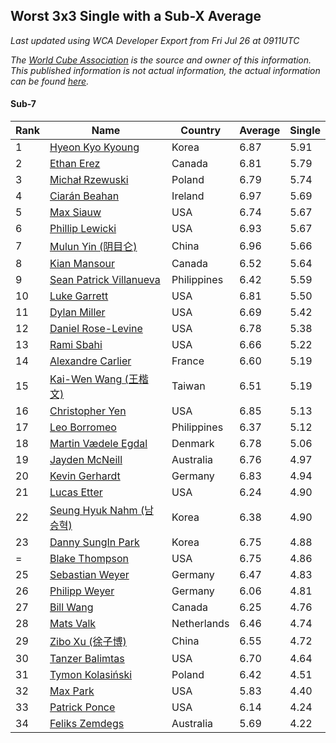 ## Worst 3x3 Single with a Sub-X Average

*Last updated using WCA Developer Export from Fri Jul 26 at 0911UTC*

*The [World Cube Association](https://www.worldcubeassociation.org) is the source and owner of this information. This published information is not actual information, the actual information can be found [here](https://www.worldcubeassociation.org/results).*

#### Sub-7

|Rank|Name|Country|Average|Single|  
|--|--|--|--|--|  
|1|[Hyeon Kyo Kyoung](https://www.worldcubeassociation.org/persons/2013KYOU01)|Korea|6.87|5.91|  
|2|[Ethan Erez](https://www.worldcubeassociation.org/persons/2017EREZ01)|Canada|6.81|5.79|  
|3|[Michał Rzewuski](https://www.worldcubeassociation.org/persons/2014RZEW01)|Poland|6.79|5.74|  
|4|[Ciarán Beahan](https://www.worldcubeassociation.org/persons/2012BEAH01)|Ireland|6.97|5.69|  
|5|[Max Siauw](https://www.worldcubeassociation.org/persons/2017SIAU02)|USA|6.74|5.67|  
|6|[Phillip Lewicki](https://www.worldcubeassociation.org/persons/2012LEWI01)|USA|6.93|5.67|  
|7|[Mulun Yin (阴目仑)](https://www.worldcubeassociation.org/persons/2009YINM01)|China|6.96|5.66|  
|8|[Kian Mansour](https://www.worldcubeassociation.org/persons/2015MANS03)|Canada|6.52|5.64|  
|9|[Sean Patrick Villanueva](https://www.worldcubeassociation.org/persons/2017VILL41)|Philippines|6.42|5.59|  
|10|[Luke Garrett](https://www.worldcubeassociation.org/persons/2017GARR05)|USA|6.81|5.50|  
|11|[Dylan Miller](https://www.worldcubeassociation.org/persons/2015MILL01)|USA|6.69|5.42|  
|12|[Daniel Rose-Levine](https://www.worldcubeassociation.org/persons/2015ROSE01)|USA|6.78|5.38|  
|13|[Rami Sbahi](https://www.worldcubeassociation.org/persons/2011SBAH01)|USA|6.66|5.22|  
|14|[Alexandre Carlier](https://www.worldcubeassociation.org/persons/2012CARL03)|France|6.60|5.19|  
|15|[Kai-Wen Wang (王楷文)](https://www.worldcubeassociation.org/persons/2015WANG09)|Taiwan|6.51|5.19|  
|16|[Christopher Yen](https://www.worldcubeassociation.org/persons/2016YENC01)|USA|6.85|5.13|  
|17|[Leo Borromeo](https://www.worldcubeassociation.org/persons/2015BORR01)|Philippines|6.37|5.12|  
|18|[Martin Vædele Egdal](https://www.worldcubeassociation.org/persons/2013EGDA02)|Denmark|6.78|5.06|  
|19|[Jayden McNeill](https://www.worldcubeassociation.org/persons/2012MCNE01)|Australia|6.76|4.97|  
|20|[Kevin Gerhardt](https://www.worldcubeassociation.org/persons/2013GERH01)|Germany|6.83|4.94|  
|21|[Lucas Etter](https://www.worldcubeassociation.org/persons/2011ETTE01)|USA|6.24|4.90|  
|22|[Seung Hyuk Nahm (남승혁)](https://www.worldcubeassociation.org/persons/2013NAHM01)|Korea|6.38|4.90|  
|23|[Danny SungIn Park](https://www.worldcubeassociation.org/persons/2015PARK13)|Korea|6.75|4.88|  
|=|[Blake Thompson](https://www.worldcubeassociation.org/persons/2010THOM03)|USA|6.75|4.86|  
|25|[Sebastian Weyer](https://www.worldcubeassociation.org/persons/2010WEYE02)|Germany|6.47|4.83|  
|26|[Philipp Weyer](https://www.worldcubeassociation.org/persons/2010WEYE01)|Germany|6.06|4.81|  
|27|[Bill Wang](https://www.worldcubeassociation.org/persons/2010WANG68)|Canada|6.25|4.76|  
|28|[Mats Valk](https://www.worldcubeassociation.org/persons/2007VALK01)|Netherlands|6.46|4.74|  
|29|[Zibo Xu (徐子博)](https://www.worldcubeassociation.org/persons/2014XUZI01)|China|6.55|4.72|  
|30|[Tanzer Balimtas](https://www.worldcubeassociation.org/persons/2013BALI01)|USA|6.70|4.64|  
|31|[Tymon Kolasiński](https://www.worldcubeassociation.org/persons/2016KOLA02)|Poland|6.42|4.51|  
|32|[Max Park](https://www.worldcubeassociation.org/persons/2012PARK03)|USA|5.83|4.40|  
|33|[Patrick Ponce](https://www.worldcubeassociation.org/persons/2012PONC02)|USA|6.14|4.24|  
|34|[Feliks Zemdegs](https://www.worldcubeassociation.org/persons/2009ZEMD01)|Australia|5.69|4.22|  
